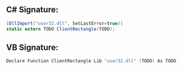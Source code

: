 
## C# Signature:
```cs
[DllImport("user32.dll", SetLastError=true)]
static extern TODO ClientRectangle(TODO);
```

## VB Signature:
```cs
Declare Function ClientRectangle Lib "user32.dll" (TODO) As TODO
```
